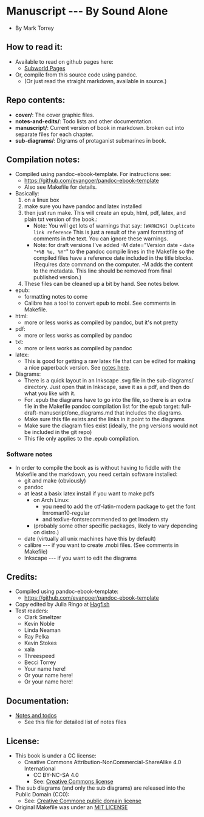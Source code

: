 
# Manuscript --- By Sound Alone
* By Mark Torrey


## How to read it:
* Available to read on github pages here:
	* [Subworld Pages](http://grannycart.net/by-sound-alone/)
* Or, compile from this source code using pandoc.
	* (Or just read the straight markdown, available in source.)


## Repo contents:
* **cover/**: The cover graphic files.
* **notes-and-edits/**: Todo lists and other documentation.
* **manuscript/**: Current version of book in markdown. broken out into separate files for each chapter.
* **sub-diagrams/**: Digrams of protaganist submarines in book.


## Compilation notes:
* Compiled using pandoc-ebook-template. For instructions see:
	* https://github.com/evangoer/pandoc-ebook-template
	* Also see Makefile for details.
* Basically: 
	1. on a linux box 
	2. make sure you have pandoc and latex installed 
	3. then just run make. This will create an epub, html, pdf, latex, and plain txt version of the book.:
        * Note: You will get lots of warnings that say: ```[WARNING] Duplicate link reference``` This is just a result of the yaml formatting of comments in the text. You can ignore these warnings.
		* Note: for draft versions I've added -M date="Version date - `date "+%B %e, %Y"`" to the pandoc compile lines in the Makefile so the compiled files have a reference date included in the title blocks. (Requires date command on the computer. -M adds the content to the metadata. This line should be removed from final published version.)
	4. These files can be cleaned up a bit by hand. See notes below.
* epub:
	* formatting notes to come
	* Calibre has a tool to convert epub to mobi. See comments in Makefile.
* html:
	* more or less works as compiled by pandoc, but it's not pretty
* pdf:
	* more or less works as compiled by pandoc
* txt:
	* more or less works as compiled by pandoc
* latex:
	* This is good for getting a raw latex file that can be edited for making a nice paperback version. See [notes here](latex-edits-for-paperback.md).
* Diagrams:
	* There is a quick layout in an Inkscape .svg file in the sub-diagrams/ directory. Just open that in Inkscape, save it as a pdf, and then do what you like with it.
	* For .epub the diagrams have to go into the file, so there is an extra file in the Makefile pandoc compilation list for the epub target: full-draft-manuscript/one_diagrams.md that includes the diagrams. 
	* Make sure this file exists and the links in it point to the diagrams
	* Make sure the diagram files exist (ideally, the png versions would not be included in the git repo)
	* This file only applies to the .epub compilation.

### Software notes
* In order to compile the book as is without having to fiddle with the Makefile and the markdown, you need certain software installed:
    * git and make (obviously) 
    * pandoc
    * at least a basix latex install if you want to make pdfs 
        * on Arch Linux: 
            * you need to add the otf-latin-modern package to get the font lmroman10-regular
            * and texlive-fontsrecommended to get lmodern.sty
        * (probably some other specific packages, likely to vary depending on distro.)
    * date (virtually all unix machines have this by default)
    * calibre --- if you want to create .mobi files. (See comments in Makefile)
    * Inkscape --- if you want to edit the diagrams


## Credits:
* Compiled using pandoc-ebook-template:
	* https://github.com/evangoer/pandoc-ebook-template
* Copy edited by Julia Ringo at [Hagfish](https://hag.fish/)
* Test readers:
	* Clark Smeltzer
	* Kevin Noble
	* Linda Neaman
	* Ray Pelka
	* Kevin Stokes
	* xala
	* Threespeed
    * Becci Torrey
	* Your name here!
	* Or your name here!
	* Or your name here!

[//]: # (* Cover from covervault: * https://covervault.com/)

## Documentation:
* [Notes and todos](notes-and-edits/index-notes_and_todos-subworld_book1)
	* See this file for detailed list of notes files


## License:
* This book is under a CC license:
	* Creative Commons Attribution-NonCommercial-ShareAlike 4.0 International
		* CC BY-NC-SA 4.0
		* See: [Creative Commons license](https://creativecommons.org/licenses/by-nc-sa/4.0/)
* The sub diagrams (and only the sub diagrams) are released into the Public Domain (CC0):
	* See: [Creative Commone public domain license](https://creativecommons.org/publicdomain/zero/1.0/)
* Original Makefile was under an [MIT LICENSE](https://opensource.org/license/mit/)


